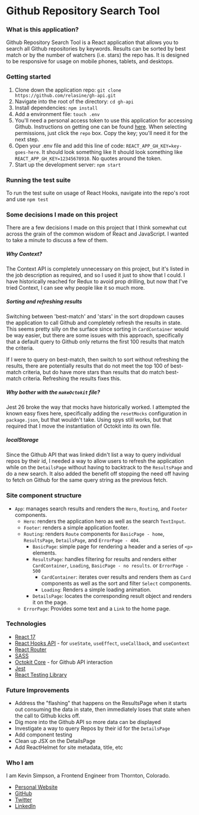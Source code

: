 # Github Repository Search Tool

### What is this application?

Github Repository Search Tool is a React application that allows you to search all Github repositories by keywords. Results can be sorted by best match or by the number of watchers (i.e. stars) the repo has. It is designed to be responsive for usage on mobile phones, tablets, and desktops.

### Getting started

1. Clone down the application repo: `git clone https://github.com/relasine/gh-api.git`
2. Navigate into the root of the directory: `cd gh-api`
3. Install dependencies: `npm install`
4. Add a environment file: `touch .env`
5. You'll need a personal access token to use this application for accessing Github. Instructions on getting one can be found [here](https://docs.github.com/en/github/authenticating-to-github/creating-a-personal-access-token). When selecting permissions, just click the `repo` box. Copy the key; you'll need it for the next step.
6. Open your .env file and add this line of code: `REACT_APP_GH_KEY=key-goes-here`. It should look something like It should look something like `REACT_APP_GH_KEY=12345678910`. No quotes around the token.
7. Start up the development server: `npm start`

### Running the test suite

To run the test suite on usage of React Hooks, navigate into the repo's root and use `npm test`

### Some decisions I made on this project

There are a few decisions I made on this project that I think somewhat cut across the grain of the common wisdom of React and JavaScript. I wanted to take a minute to discuss a few of them.

##### Why Context?

The Context API is completely unnecessary on this project, but it's listed in the job description as required, and so I used it just to show that I could. I have historically reached for Redux to avoid prop drilling, but now that I've tried Context, I can see why people like it so much more.

##### Sorting and refreshing results

Switching between 'best-match' and 'stars' in the sort dropdown causes the application to call Github and completely refresh the results in state. This seems pretty silly on the surface since sorting in `CardContainer` would be way easier, but there are some issues with this approach, specifically that a default query to Github only returns the first 100 results that match the criteria.

If I were to query on best-match, then switch to sort without refreshing the results, there are potentially results that do not meet the top 100 of best-match criteria, but do have more stars than results that do match best-match criteria. Refreshing the results fixes this.

##### Why bother with the `makeOctokit` file?

Jest 26 broke the way that mocks have historically worked. I attempted the known easy fixes here, specifically adding the `resetMocks` configuration in `package.json`, but that wouldn't take. Using spys still works, but that required that I move the instantiation of Octokit into its own file.

##### localStorage

Since the Github API that was linked didn't list a way to query individual repos by their id, I needed a way to allow users to refresh the application while on the `DetailsPage` without having to backtrack to the `ResultsPage` and do a new search. It also added the benefit off stopping the need off having to fetch on Github for the same query string as the previous fetch.

### Site component structure

- `App`: manages search results and renders the `Hero`, `Routing`, and `Footer` components.
  - `Hero`: renders the application hero as well as the search `TextInput`.
  - `Footer`: renders a simple application footer.
  - `Routing`: renders `Route` components for `BasicPage - home`, `ResultsPage`, `DetailsPage`, and `ErrorPage - 404`.
    - `BasicPage`: simple page for rendering a header and a series of `<p>` elements.
    - `ResultsPage`: handles filtering for results and renders either `CardContainer`, `Loading`, `BasicPage - no results`. or `ErrorPage - 500`
      - `CardContainer`: iterates over results and renders them as `Card` components as well as the sort and filter `Select` components.
      - `Loading`: Renders a simple loading animation.
    - `DetailsPage`: locates the corresponding result object and renders it on the page.
  - `ErrorPage`: Provides some text and a `Link` to the home page.

### Technologies

- [React 17](https://www.reactjs.org)
- [React Hooks API](https://reactjs.org/docs/hooks-intro.html) - for `useState`, `useEffect`, `useCallback`, and `useContext`
- [React Router](https://reactjs.org/docs/hooks-intro.html)
- [SASS](https://sass-lang.com/)
- [Octokit Core](https://github.com/octokit/core.js/) - for Github API interaction
- [Jest](https://jestjs.io/)
- [React Testing Library](https://testing-library.com/docs/react-testing-library/intro/)

### Future Improvements

- Address the "flashing" that happens on the ResultsPage when it starts out consuming the data in state, then immediately loses that state when the call to Github kicks off.
- Dig more into the Github API so more data can be displayed
- Investigate a way to query Repos by their id for the `DetailsPage`
- Add component testing
- Clean up JSX on the DetailsPage
- Add ReactHelmet for site metadata, title, etc

### Who I am

I am Kevin Simpson, a Frontend Engineer from Thornton, Colorado.

- [Personal Website](https://www.kevincodes.io/)
- [GitHub](https://github.com/relasine)
- [Twitter](https://twitter.com/relasine)
- [LinkedIn](https://www.linkedin.com/in/kevinjohnsimpson/)
